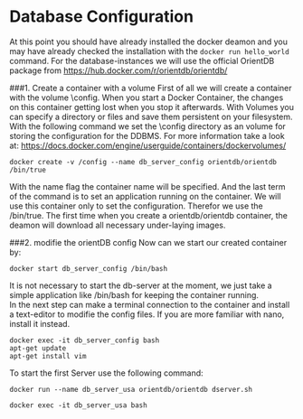# Database Configuration

At this point you should have already installed the docker deamon and you may have already checked the installation with the `docker run hello_world` command.
For the database-instances we will use the official OrientDB package from 
https://hub.docker.com/r/orientdb/orientdb/  

###1. Create a container with a volume
First of all we will create a container with the volume \config. When you start a Docker Container, the changes on this container getting lost when you stop it afterwards. With Volumes you can specify a directory or files and save them persistent on your filesystem. With the following command we set the \config directory as an volume for storing the configuration for the DDBMS.
For more information take a look at:
https://docs.docker.com/engine/userguide/containers/dockervolumes/
    
    docker create -v /config --name db_server_config orientdb/orientdb /bin/true

With the name flag the container name will be specified. And the last term of the command is to set an application running on the container. We will use this container only to set the configuration. Therefor we use the /bin/true.
The first time when you create a orientdb/orientdb container, the deamon will download all necessary under-laying images.

###2. modifie the orientDB config
Now can we start our created container by:

    docker start db_server_config /bin/bash

It is not necessary to start the db-server at the moment, we just take a simple application like /bin/bash for keeping the container running.  
In the next step can make a terminal connection to the container and install a text-editor to modifie the config files. If you are more familiar with nano, install it instead. 
    
    docker exec -it db_server_config bash
    apt-get update
    apt-get install vim


To start the first Server use the following command:
```
docker run --name db_server_usa orientdb/orientdb dserver.sh
```



```
docker exec -it db_server_usa bash
```




